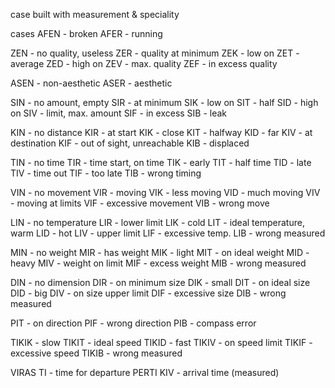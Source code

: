 case built with measurement & speciality

cases
AFEN - broken
AFER - running

ZEN - no quality, useless
ZER - quality at minimum
ZEK - low on
ZET - average
ZED - high on
ZEV - max. quality
ZEF - in excess quality

ASEN - non-aesthetic
ASER - aesthetic

SIN - no amount, empty
SIR - at minimum
SIK - low on
SIT - half
SID - high on
SIV - limit, max. amount
SIF - in excess
SIB - leak

KIN - no distance
KIR - at start
KIK - close
KIT - halfway
KID - far
KIV - at destination
KIF - out of sight, unreachable 
KIB - displaced

TIN - no time
TIR - time start, on time
TIK - early
TIT - half time
TID - late
TIV - time out
TIF - too late
TIB - wrong timing

VIN - no movement
VIR - moving
VIK - less moving
VID - much moving
VIV - moving at limits
VIF - excessive movement
VIB - wrong move

LIN - no temperature 
LIR - lower limit
LIK - cold
LIT - ideal temperature, warm
LID - hot
LIV - upper limit
LIF - excessive temp.
LIB - wrong measured 

MIN - no weight
MIR - has weight
MIK - light
MIT - on ideal weight
MID - heavy
MIV - weight on limit
MIF - excess weight
MIB - wrong measured 

DIN - no dimension
DIR - on minimum size
DIK - small
DIT - on ideal size
DID - big
DIV - on size upper limit
DIF - excessive size
DIB - wrong measured 

PIT - on direction
PIF - wrong direction 
PIB - compass error

TIKIK - slow
TIKIT - ideal speed
TIKID - fast
TIKIV - on speed limit
TIKIF - excessive speed
TIKIB - wrong measured

VIRAS TI - time for departure
PERTI KIV - arrival time (measured)